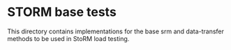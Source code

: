 # STORM base tests

This directory contains implementations for the base srm and data-transfer
methods to be used in StoRM load testing.

